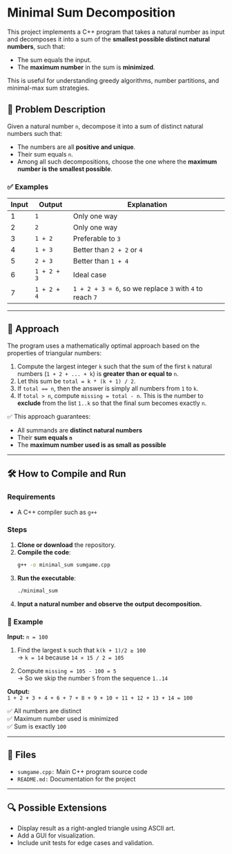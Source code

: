 # Minimal Sum Decomposition

This project implements a C++ program that takes a natural number as input and decomposes it into a sum of the **smallest possible distinct natural numbers**, such that:
- The sum equals the input.
- The **maximum number** in the sum is **minimized**.

This is useful for understanding greedy algorithms, number partitions, and minimal-max sum strategies.

## 📌 Problem Description

Given a natural number `n`, decompose it into a sum of distinct natural numbers such that:

- The numbers are all **positive and unique**.
- Their sum equals `n`.
- Among all such decompositions, choose the one where the **maximum number is the smallest possible**.

### ✅ Examples

| Input | Output         | Explanation                             |
|-------|----------------|-----------------------------------------|
| 1     | `1`            | Only one way                            |
| 2     | `2`            | Only one way                            |
| 3     | `1 + 2`        | Preferable to `3`                       |
| 4     | `1 + 3`        | Better than `2 + 2` or `4`              |
| 5     | `2 + 3`        | Better than `1 + 4`                     |
| 6     | `1 + 2 + 3`    | Ideal case                              |
| 7     | `1 + 2 + 4`    | `1 + 2 + 3 = 6`, so we replace `3` with `4` to reach `7` |

---

## 🧠 Approach

The program uses a mathematically optimal approach based on the properties of triangular numbers:

1. Compute the largest integer `k` such that the sum of the first `k` natural numbers (`1 + 2 + ... + k`) is **greater than or equal to** `n`.
2. Let this sum be `total = k * (k + 1) / 2`.
3. If `total == n`, then the answer is simply all numbers from `1` to `k`.
4. If `total > n`, compute `missing = total - n`. This is the number to **exclude** from the list `1..k` so that the final sum becomes exactly `n`.

✅ This approach guarantees:
- All summands are **distinct natural numbers**
- Their **sum equals `n`**
- The **maximum number used is as small as possible**

---


## 🛠️ How to Compile and Run

### Requirements
- A C++ compiler such as `g++`

### Steps
1. **Clone or download** the repository.
2. **Compile the code**:
   ```bash
   g++ -o minimal_sum sumgame.cpp
   ```
3. **Run the executable**:
   ```bash
   ./minimal_sum
   ```
4. **Input a natural number and observe the output decomposition.**

### 🔁 Example

**Input:** `n = 100`

1. Find the largest `k` such that `k(k + 1)/2 ≥ 100`  
   → `k = 14` because `14 × 15 / 2 = 105`

2. Compute `missing = 105 - 100 = 5`  
   → So we skip the number `5` from the sequence `1..14`

**Output:**  
`1 + 2 + 3 + 4 + 6 + 7 + 8 + 9 + 10 + 11 + 12 + 13 + 14 = 100`

✅ All numbers are distinct  
✅ Maximum number used is minimized  
✅ Sum is exactly `100`


---

## 📂 Files
- `sumgame.cpp:` Main C++ program source code
- `README.md:` Documentation for the project

---

## 🔍 Possible Extensions
- Display result as a right-angled triangle using ASCII art.
- Add a GUI for visualization.
- Include unit tests for edge cases and validation.
